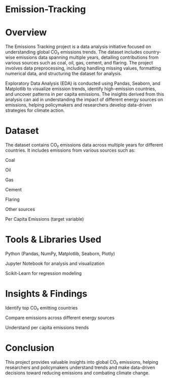# Emission-Tracking

# Overview

The Emissions Tracking project is a data analysis initiative focused on understanding global CO₂ emissions trends. The dataset includes country-wise emissions data spanning multiple years, detailing contributions from various sources such as coal, oil, gas, cement, and flaring. The project involves data preprocessing, including handling missing values, formatting numerical data, and structuring the dataset for analysis.

Exploratory Data Analysis (EDA) is conducted using Pandas, Seaborn, and Matplotlib to visualize emission trends, identify high-emission countries, and uncover patterns in per capita emissions. The insights derived from this analysis can aid in understanding the impact of different energy sources on emissions, helping policymakers and researchers develop data-driven strategies for climate action.

# Dataset

The dataset contains CO₂ emissions data across multiple years for different countries. It includes emissions from various sources such as:

Coal

Oil

Gas

Cement

Flaring

Other sources

Per Capita Emissions (target variable)

# Tools & Libraries Used

Python (Pandas, NumPy, Matplotlib, Seaborn, Plotly)

Jupyter Notebook for analysis and visualization

Scikit-Learn for regression modeling

# Insights & Findings

Identify top CO₂ emitting countries

Compare emissions across different energy sources

Understand per capita emissions trends

# Conclusion

This project provides valuable insights into global CO₂ emissions, helping researchers and policymakers understand trends and make data-driven decisions toward reducing emissions and combating climate change.
